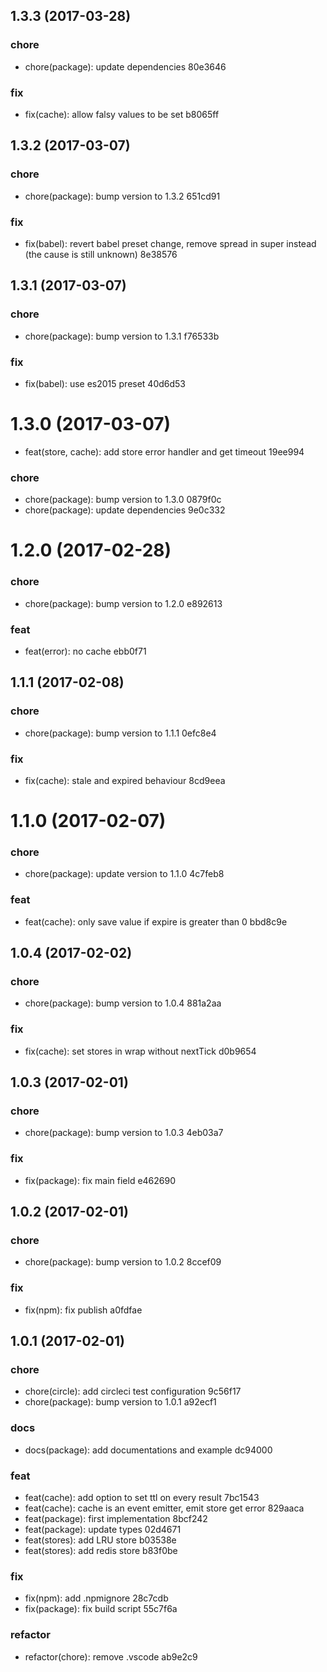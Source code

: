 <a name="1.3.3"></a>
## 1.3.3 (2017-03-28)


### chore

* chore(package): update dependencies 80e3646

### fix

* fix(cache): allow falsy values to be set b8065ff



<a name="1.3.2"></a>
## 1.3.2 (2017-03-07)


### chore

* chore(package): bump version to 1.3.2 651cd91

### fix

* fix(babel): revert babel preset change, remove spread in super instead (the cause is still unknown) 8e38576



<a name="1.3.1"></a>
## 1.3.1 (2017-03-07)


### chore

* chore(package): bump version to 1.3.1 f76533b

### fix

* fix(babel): use es2015 preset 40d6d53



<a name="1.3.0"></a>
# 1.3.0 (2017-03-07)


* feat(store, cache): add store error handler and get timeout 19ee994

### chore

* chore(package): bump version to 1.3.0 0879f0c
* chore(package): update dependencies 9e0c332



<a name="1.2.0"></a>
# 1.2.0 (2017-02-28)


### chore

* chore(package): bump version to 1.2.0 e892613

### feat

* feat(error): no cache ebb0f71



<a name="1.1.1"></a>
## 1.1.1 (2017-02-08)


### chore

* chore(package): bump version to 1.1.1 0efc8e4

### fix

* fix(cache): stale and expired behaviour 8cd9eea



<a name="1.1.0"></a>
# 1.1.0 (2017-02-07)


### chore

* chore(package): update version to 1.1.0 4c7feb8

### feat

* feat(cache): only save value if expire is greater than 0 bbd8c9e



<a name="1.0.4"></a>
## 1.0.4 (2017-02-02)


### chore

* chore(package): bump version to 1.0.4 881a2aa

### fix

* fix(cache): set stores in wrap without nextTick d0b9654



<a name="1.0.3"></a>
## 1.0.3 (2017-02-01)


### chore

* chore(package): bump version to 1.0.3 4eb03a7

### fix

* fix(package): fix main field e462690



<a name="1.0.2"></a>
## 1.0.2 (2017-02-01)


### chore

* chore(package): bump version to 1.0.2 8ccef09

### fix

* fix(npm): fix publish a0fdfae



<a name="1.0.1"></a>
## 1.0.1 (2017-02-01)


### chore

* chore(circle): add circleci test configuration 9c56f17
* chore(package): bump version to 1.0.1 a92ecf1

### docs

* docs(package): add documentations and example dc94000

### feat

* feat(cache): add option to set ttl on every result 7bc1543
* feat(cache): cache is an event emitter, emit store get error 829aaca
* feat(package): first implementation 8bcf242
* feat(package): update types 02d4671
* feat(stores): add LRU store b03538e
* feat(stores): add redis store b83f0be

### fix

* fix(npm): add .npmignore 28c7cdb
* fix(package): fix build script 55c7f6a

### refactor

* refactor(chore): remove .vscode ab9e2c9



